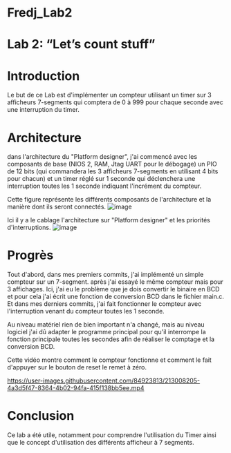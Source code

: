 # Fredj_Lab2
# Lab 2: “Let’s count stuff” 

# **Introduction**

Le but de ce Lab est d'implémenter un compteur utilisant un timer sur 3 afficheurs
7-segments qui comptera de 0 à 999 pour chaque seconde avec une interruption du timer.


# **Architecture**

dans l'architecture du "Platform designer", j'ai commencé avec les composants de base (NIOS 2, RAM, Jtag UART pour le débogage) un PIO de 12 bits (qui commandera les 3 afficheurs 7-segments en utilisant 4 bits pour chacun) et un timer réglé sur 1 seconde qui déclenchera une interruption toutes les 1 seconde indiquant l'incrément du compteur.


Cette figure représente les différents composants de l'architecture et la manière dont ils seront connectés.
![image](https://user-images.githubusercontent.com/84923813/213004253-862dbd1a-12e8-48bc-9101-8c72d58e70ed.png)



Ici il y a le cablage l'architecture sur "Platform designer" et les priorités d'interruptions.
![image](https://user-images.githubusercontent.com/84923813/213005179-98ce1dd5-8763-45f5-bfbd-dc5cfe619c17.png)

# **Progrès**

Tout d'abord, dans mes premiers commits, j'ai implémenté un simple compteur sur un 7-segment.
après j'ai essayé le même compteur mais pour 3 affichages. Ici, j'ai eu le problème que je dois convertir le binaire en BCD et pour cela j'ai écrit une fonction de conversion BCD dans le fichier main.c. 
Et dans mes derniers commits, j'ai fait fonctionner le compteur avec l'interruption venant du compteur toutes les 1 seconde.

Au niveau matériel rien de bien important n'a changé, mais au niveau logiciel j'ai dû adapter le programme principal pour qu'il interrompe la fonction principale toutes les secondes afin de réaliser le comptage et la conversion BCD.

Cette vidéo montre comment le compteur fonctionne et comment le fait d'appuyer sur le bouton de reset le remet à zéro.

https://user-images.githubusercontent.com/84923813/213008205-4a3d5f47-8364-4b02-94fa-415f138bb5ee.mp4

# **Conclusion**

Ce lab a été utile, notamment pour comprendre l'utilisation du Timer ainsi que le concept d'utilisation des différents afficheur à 7 segments.
